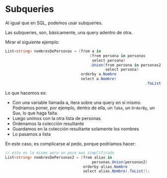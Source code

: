 # Subqueries

Al igual que en SQL, podemos usar subqueries.

Las subqueries, son, básicamente, una query adentro de otra.

Mirar el siguiente ejemplo:

```csharp
List<string> nombresDePersonas = (from a in 
                                      (from persona in personas
                                       select persona)
                                      .Union(from persona in personas2
                                             select persona)
                                  orderby a.Nombre
                                  select a.Nombre)
															   .ToList();
```

Lo que hacemos es:

- Con una variable llamada a, itera sobre una query en sí mismo. Podríamos poner, por ejemplo, dentro de ella, un `Take`, un `OrderBy`, un Su`m`, lo que haga falta.
- Luego unimos con la otra lista de personas
- Ordenamos la colección resultante
- Guardamos en la colección resultante solamente los nombres
- Lo pasamos a lista

En este caso, es complicarse al pedo, porque podríamos hacer:

```csharp
// esto es lo mismo pero un poco mas simplificado
List<string> nombresDePersonas2 = (from alias in 
                                       personas.Union(personas2)
                                   orderby alias.Nombre
                                   select alias.Nombre).ToList();
```